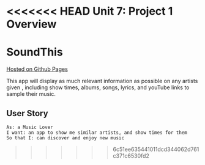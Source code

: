 <<<<<<< HEAD
Unit 7: Project 1
Overview
=======
# SoundThis
[Hosted on Github Pages](https://brian-fairbanks.github.io/SoundThis/)

This app will display as much relevant information as possible on any artists given , including show times, albums, songs, lyrics, and youTube links to sample their music.

## User Story
	As: a Music Lover
	I want: an app to show me similar artists, and show times for them
	So that I: can discover and enjoy new music
>>>>>>> 6c51ee635441011dcd344062d761c371c6530fd2

